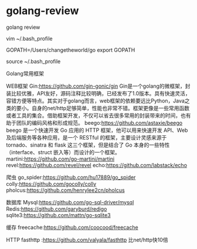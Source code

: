 # golang-review
golang review

vim ~/.bash_profile

GOPATH=/Users/changetheworld/go
export GOPATH

source ~/.bash_profile

Golang常用框架

WEB框架
Gin:https://github.com/gin-gonic/gin
Gin是一个golang的微框架，封装比较优雅，API友好，源码注释比较明确，已经发布了1.0版本。具有快速灵活，容错方便等特点。其实对于golang而言，web框架的依赖要远比Python，Java之类的要小。自身的net/http足够简单，性能也非常不错。框架更像是一些常用函数或者工具的集合。借助框架开发，不仅可以省去很多常用的封装带来的时间，也有助于团队的编码风格和形成规范。
beego:https://github.com/astaxie/beego
beego 是一个快速开发 Go 应用的 HTTP 框架，他可以用来快速开发 API、Web 及后端服务等各种应用，是一个 RESTful 的框架，主要设计灵感来源于 tornado、sinatra 和 flask 这三个框架，但是结合了 Go 本身的一些特性（interface、struct 嵌入等）而设计的一个框架。
martini:https://github.com/go-martini/martini
revel:https://github.com/revel/revel
echo:https://github.com/labstack/echo

爬虫
go_spider:https://github.com/hu17889/go_spider
colly:https://github.com/gocolly/colly
pholcus:https://github.com/henrylee2cn/pholcus

数据库
Mysql:https://github.com/go-sql-driver/mysql
Redis:https://github.com/garyburd/redigo
sqlite3:https://github.com/mattn/go-sqlite3

缓存
freecache:https://github.com/coocood/freecache

HTTP
fasthttp :https://github.com/valyala/fasthttp
比net/http快10倍